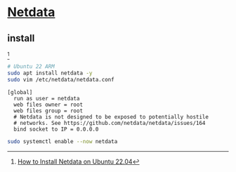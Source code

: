 # [Netdata](https://www.netdata.cloud/)

## install

[^1]

```sh
# Ubuntu 22 ARM
sudo apt install netdata -y
sudo vim /etc/netdata/netdata.conf
```

```
[global]
  run as user = netdata
  web files owner = root
  web files group = root
  # Netdata is not designed to be exposed to potentially hostile
  # networks. See https://github.com/netdata/netdata/issues/164
  bind socket to IP = 0.0.0.0
```

```sh
sudo systemctl enable --now netdata
```

[^1]: [How to Install Netdata on Ubuntu 22.04](https://wiki.crowncloud.net/?how_to_Install_netdata_monitoring_tool_ubuntu_22_04)

